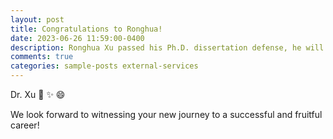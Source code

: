 ```yaml
---
layout: post
title: Congratulations to Ronghua!
date: 2023-06-26 11:59:00-0400
description: Ronghua Xu passed his Ph.D. dissertation defense, he will join Michigan Technological University this Fall as an Assistant Professor
comments: true
categories: sample-posts external-services
---  
```


Dr. Xu  :balloon: :sparkles: :smile: 

We look forward to witnessing your new journey to a successful and fruitful career!
